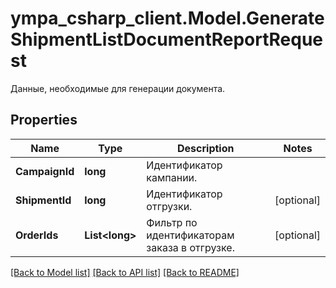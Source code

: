 # ympa_csharp_client.Model.GenerateShipmentListDocumentReportRequest
Данные, необходимые для генерации документа. 

## Properties

Name | Type | Description | Notes
------------ | ------------- | ------------- | -------------
**CampaignId** | **long** | Идентификатор кампании. | 
**ShipmentId** | **long** | Идентификатор отгрузки. | [optional] 
**OrderIds** | **List&lt;long&gt;** | Фильтр по идентификаторам заказа в отгрузке. | [optional] 

[[Back to Model list]](../README.md#documentation-for-models) [[Back to API list]](../README.md#documentation-for-api-endpoints) [[Back to README]](../README.md)

